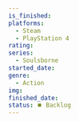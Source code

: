 ```yaml
---
is_finished:
platforms:
  - Steam
  - PlayStation 4
rating:
series:
  - Soulsborne
started_date:
genre:
  - Action
img:
finished_date:
status: ⏹️ Backlog
---
```

